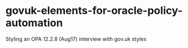 # govuk-elements-for-oracle-policy-automation
Styling an OPA 12.2.8 (Aug17) interview with gov.uk styles
